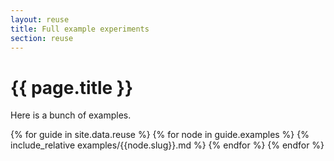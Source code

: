 ```yaml
---
layout: reuse
title: Full example experiments
section: reuse
---
```


# {{ page.title }}

Here is a bunch of examples.

{% for guide in site.data.reuse %}
{% for node in guide.examples %}
{% include_relative examples/{{node.slug}}.md %}
{% endfor %}
{% endfor %}

